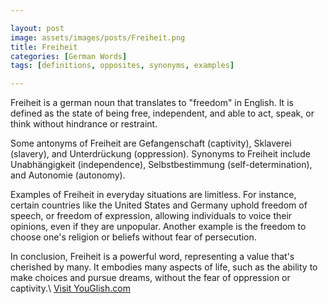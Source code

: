 ```yaml
---

layout: post
image: assets/images/posts/Freiheit.png
title: Freiheit
categories: [German Words]
tags: [definitions, opposites, synonyms, examples]

---
```


Freiheit is a german noun that translates to "freedom" in English. It is defined as the state of being free, independent, and able to act, speak, or think without hindrance or restraint.

Some antonyms of Freiheit are Gefangenschaft (captivity), Sklaverei (slavery), and Unterdrückung (oppression). Synonyms to Freiheit include Unabhängigkeit (independence), Selbstbestimmung (self-determination), and Autonomie (autonomy).

Examples of Freiheit in everyday situations are limitless. For instance, certain countries like the United States and Germany uphold freedom of speech, or freedom of expression, allowing individuals to voice their opinions, even if they are unpopular. Another example is the freedom to choose one's religion or beliefs without fear of persecution.

In conclusion, Freiheit is a powerful word, representing a value that's cherished by many. It embodies many aspects of life, such as the ability to make choices and pursue dreams, without the fear of oppression or captivity.\ <a id="yg-widget-0" class="youglish-widget" data-query="Freiheit" data-lang="german" data-components="8412" data-auto-start="0" data-bkg-color="theme_light" data-title="How%20to%20pronounce%20Freiheit%20in%20German"  rel="nofollow" href="https://youglish.com">Visit YouGlish.com</a><script async src="https://youglish.com/public/emb/widget.js" charset="utf-8"></script>